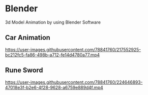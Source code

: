 # Blender

3d Model Animation by using Blender Software


## Car Animation

https://user-images.githubusercontent.com/78841760/217552925-bc212fc5-fa86-498b-a712-fe14d4780a77.mp4

## Rune Sword

https://user-images.githubusercontent.com/78841760/224646893-47018e3f-b2e6-4f28-9628-a6759e889d4f.mp4

